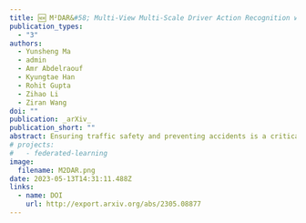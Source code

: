 ```yaml
---
title: 🆕 M²DAR&#58; Multi-View Multi-Scale Driver Action Recognition with Vision Transformer
publication_types:
  - "3"
authors:
  - Yunsheng Ma
  - admin
  - Amr Abdelraouf
  - Kyungtae Han
  - Rohit Gupta
  - Zihao Li
  - Ziran Wang
doi: ""
publication: _arXiv_
publication_short: ""
abstract: Ensuring traffic safety and preventing accidents is a critical goal in daily driving, where the advancement of computer vision technologies can be leveraged to achieve this goal. In this paper, we present a multi-view, multi-scale framework for naturalistic driving action recognition and localization in untrimmed videos, namely M$^2$DAR, with a particular focus on detecting distracted driving behaviors. Our system features a weight-sharing, multi-scale Transformer-based action recognition network that learns robust hierarchical representations. Furthermore, we propose a new election algorithm consisting of aggregation, filtering, merging, and selection processes to refine the preliminary results from the action recognition module across multiple views. Extensive experiments conducted on the 7th AI City Challenge Track 3 dataset demonstrate the effectiveness of our approach, where we achieved an overlap score of 0.5921 on the A2 test set. Our source code is available at \url{https://github.com/PurdueDigitalTwin/M2DAR}. 
# projects:
#   - federated-learning
image:
  filename: M2DAR.png
date: 2023-05-13T14:31:11.488Z
links:
  - name: DOI
    url: http://export.arxiv.org/abs/2305.08877
---
```

